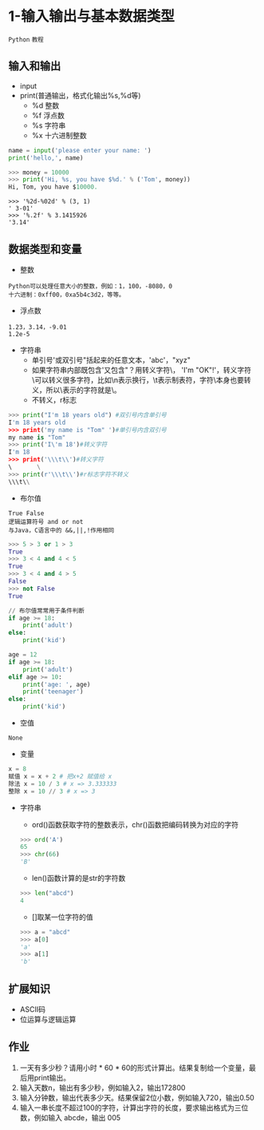 # 1-输入输出与基本数据类型

`Python` `教程`

## 输入和输出
- input
- print(普通输出，格式化输出%s,%d等)
    - %d 整数
    - %f 浮点数
    - %s 字符串
    - %x 十六进制整数
```python
name = input('please enter your name: ')
print('hello,', name)
```
```python
>>> money = 10000
>>> print('Hi, %s, you have $%d.' % ('Tom', money))
Hi, Tom, you have $10000.
```
```
>>> '%2d-%02d' % (3, 1)
' 3-01'
>>> '%.2f' % 3.1415926
'3.14'
```
## 数据类型和变量
- 整数
```
Python可以处理任意大小的整数，例如：1，100，-8080，0
十六进制：0xff00，0xa5b4c3d2，等等。
```
- 浮点数
```
1.23，3.14，-9.01
1.2e-5
```
- 字符串
    - 单引号'或双引号"括起来的任意文本，'abc'，"xyz"
    - 如果字符串内部既包含'又包含"？用转义字符\， 'I\'m \"OK\"!'，转义字符\可以转义很多字符，比如\n表示换行，\t表示制表符，字符\本身也要转义，所以\\表示的字符就是\。
    - 不转义，r标志

```python
>>> print("I'm 18 years old") #双引号内含单引号
I'm 18 years old
>>> print('my name is "Tom" ')#单引号内含双引号
my name is "Tom" 
>>> print('I\'m 18')#转义字符
I'm 18
>>> print('\\\t\\')#转义字符
\       \
>>> print(r'\\\t\\')#r标志字符不转义
\\\t\\
```
- 布尔值
```
True False
逻辑运算符号 and or not
与Java，C语言中的 &&,||,!作用相同
```
```python
>>> 5 > 3 or 1 > 3
True
>>> 3 < 4 and 4 < 5
True
>>> 3 < 4 and 4 > 5
False
>>> not False
True
```
```python
// 布尔值常常用于条件判断
if age >= 18:
    print('adult')
else:
    print('kid')
```
```python
age = 12
if age >= 18:
    print('adult')
elif age >= 10:
    print('age: ', age)
    print('teenager')
else:
    print('kid')
```
- 空值
```
None
```
- 变量
```python
x = 8
赋值 x = x + 2 # 把x+2 赋值给 x
除法 x = 10 / 3 # x => 3.333333
整除 x = 10 // 3 # x => 3
```
- 字符串
    - ord()函数获取字符的整数表示，chr()函数把编码转换为对应的字符
    ```python
    >>> ord('A')
    65
    >>> chr(66)
    'B'
    ```

    - len()函数计算的是str的字符数
    ```python
    >>> len("abcd")
    4
    ```
    - []取某一位字符的值
    ```python
    >>> a = "abcd"
    >>> a[0]
    'a'
    >>> a[1]
    'b'
    ```
## 扩展知识
- ASCII码
- 位运算与逻辑运算

## 作业
1. 一天有多少秒？请用小时 * 60 * 60的形式计算出。结果复制给一个变量，最后用print输出。
2. 输入天数n，输出有多少秒，例如输入2，输出172800
3. 输入分钟数，输出代表多少天。结果保留2位小数，例如输入720，输出0.50
4. 输入一串长度不超过100的字符，计算出字符的长度，要求输出格式为三位数，例如输入 abcde，输出 005